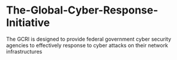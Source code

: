 # The-Global-Cyber-Response-Initiative
The GCRI is designed to provide federal government cyber security agencies to effectively response to cyber attacks on their network infrastructures
